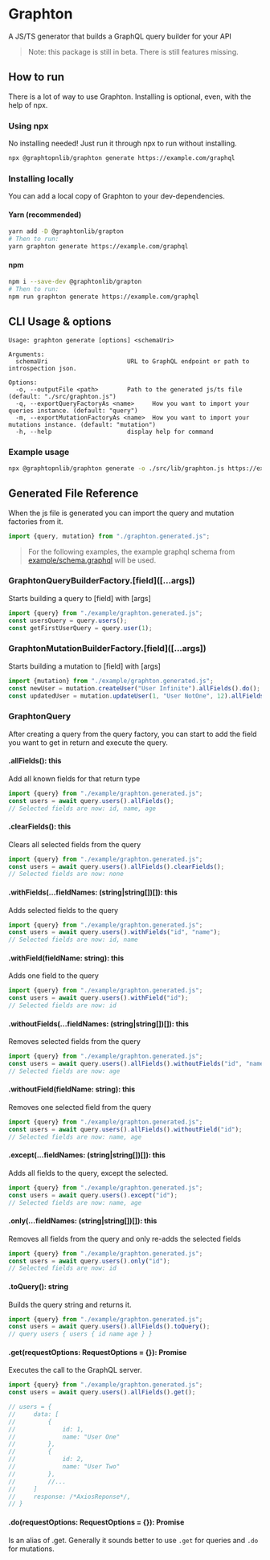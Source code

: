 # Graphton
A JS/TS generator that builds a GraphQL query builder for your API

> Note: this package is still in beta. There is still features missing.

## How to run

There is a lot of way to use Graphton. Installing is optional, even, with the help of npx.

### Using npx

No installing needed! Just run it through npx to run without installing.

```bash
npx @graphtopnlib/graphton generate https://example.com/graphql
```

### Installing locally

You can add a local copy of Graphton to your dev-dependencies.

#### Yarn (recommended)

```bash
yarn add -D @graphtonlib/grapton
# Then to run:
yarn graphton generate https://example.com/graphql
```

#### npm

```bash
npm i --save-dev @graphtonlib/grapton
# Then to run:
npm run graphton generate https://example.com/graphql
```

## CLI Usage & options

```text
Usage: graphton generate [options] <schemaUri>

Arguments:
  schemaUri                      URL to GraphQL endpoint or path to introspection json.

Options:
  -o, --outputFile <path>        Path to the generated js/ts file (default: "./src/graphton.js")
  -q, --exportQueryFactoryAs <name>     How you want to import your queries instance. (default: "query")
  -m, --exportMutationFactoryAs <name>  How you want to import your mutations instance. (default: "mutation")
  -h, --help                     display help for command
```

### Example usage

```bash
npx @graphtopnlib/graphton generate -o ./src/lib/graphton.js https://example.com/graphql 
```

## Generated File Reference

When the js file is generated you can import the query and mutation factories from it. 

```typescript
import {query, mutation} from "./graphton.generated.js";
```

> For the following examples, the example graphql schema from [example/schema.graphql](example/schema.graphql) will be used.

### GraphtonQueryBuilderFactory.\[field\]([...args])

Starts building a query to [field] with [args]

```typescript
import {query} from "./example/graphton.generated.js";
const usersQuery = query.users();
const getFirstUserQuery = query.user(1);
```

### GraphtonMutationBuilderFactory.\[field\]([...args])

Starts building a mutation to [field] with [args]

```typescript
import {mutation} from "./example/graphton.generated.js";
const newUser = mutation.createUser("User Infinite").allFields().do();
const updatedUser = mutation.updateUser(1, "User NotOne", 12).allFields().do();
```

### GraphtonQuery

After creating a query from the query factory, you can start to add the field you want to get in return and execute the query.


#### .allFields(): this

Add all known fields for that return type

```typescript
import {query} from "./example/graphton.generated.js";
const users = await query.users().allFields();
// Selected fields are now: id, name, age
```

#### .clearFields(): this

Clears all selected fields from the query

```typescript
import {query} from "./example/graphton.generated.js";
const users = await query.users().allFields().clearFields();
// Selected fields are now: none
```

#### .withFields(...fieldNames: (string|string[])[]): this

Adds selected fields to the query

```typescript
import {query} from "./example/graphton.generated.js";
const users = await query.users().withFields("id", "name");
// Selected fields are now: id, name
```

#### .withField(fieldName: string): this

Adds one field to the query 

```typescript
import {query} from "./example/graphton.generated.js";
const users = await query.users().withField("id");
// Selected fields are now: id
```
#### .withoutFields(...fieldNames: (string|string[])[]): this

Removes selected fields from the query

```typescript
import {query} from "./example/graphton.generated.js";
const users = await query.users().allFields().withoutFields("id", "name");
// Selected fields are now: age
```
#### .withoutField(fieldName: string): this

Removes one selected field from the query

```typescript
import {query} from "./example/graphton.generated.js";
const users = await query.users().allFields().withoutField("id");
// Selected fields are now: name, age
```
#### .except(...fieldNames: (string|string[])[]): this

Adds all fields to the query, except the selected.

```typescript
import {query} from "./example/graphton.generated.js";
const users = await query.users().except("id");
// Selected fields are now: name, age
```
#### .only(...fieldNames: (string|string[])[]): this

Removes all fields from the query and only re-adds the selected fields

```typescript
import {query} from "./example/graphton.generated.js";
const users = await query.users().only("id");
// Selected fields are now: id
```
#### .toQuery(): string

Builds the query string and returns it.

```typescript
import {query} from "./example/graphton.generated.js";
const users = await query.users().allFields().toQuery();
// query users { users { id name age } }
```
#### .get(requestOptions: RequestOptions = {}): Promise<QueryResponse>
Executes the call to the GraphQL server.

```typescript
import {query} from "./example/graphton.generated.js";
const users = await query.users().allFields().get();

// users = {
//     data: [
//         {
//             id: 1,
//             name: "User One"
//         },
//         {
//             id: 2,
//             name: "User Two"
//         },
//         //...
//     ]
//     response: /*AxiosReponse*/,
// }
```

#### .do(requestOptions: RequestOptions = {}): Promise<QueryResponse>

Is an alias of .get. Generally it sounds better to use `.get` for queries and `.do` for mutations.
